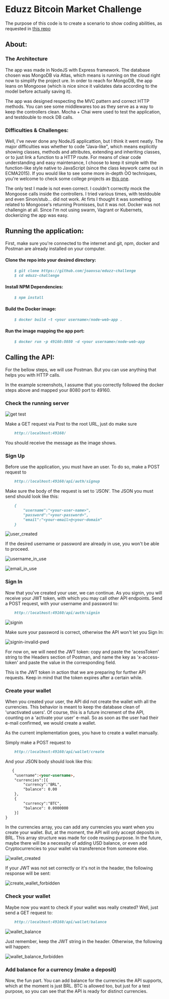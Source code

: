 # Eduzz Bitcoin Market Challenge

The purpose of this code is to create a scenario to show coding abilities, as requested in
[this repo]

## About:
### The Architecture
The app was made in NodeJS with Express framework. The database chosen was MongoDB via Atlas, which means is running on the cloud right now to simplify the project 
ure. In order to reach for MongoDB, the app leans on Mongoose (which is nice since it validates data according to the model before actually saving it). 

The app was designed respecting the MVC pattern and correct HTTP methods. You can see some middlewares too as they serve as a way to keep the controllers clean.
Mocha + Chai were used to test the application, and testdouble to mock DB calls.

### Difficulties & Challenges:
Well, I've never done any NodeJS applicattion, but I think it went neatly. The major difficulties was whether to code "Java-like", which means explicitly showing classes, methods and attributes, extending and inheriting classes, or to just link a function to a HTTP route. For means of clear code understanding and easy maintenance, I choose to keep it simple with the function-like style native to JavaScript (since the class keywork came out in ECMA2015). If you would like to see some more in-depth OO techniques, you're welcome to check some college projects as [this one].

The only test I made is not even correct. I couldn't correctly mock the Mongoose calls inside the controllers. I tried various times, with testdouble and even Sinon/stub... did not work. At firts I thought it was something related to Mongoose's returning Promisses, but it was not.
Docker was not challengin at all. Since I'm not using swarm, Vagrant or Kubernets, dockerizing the app was easy.


## Running the application:

First, make sure you're connected to the internet and git, npm, docker and Postman are already installed on your computer.

#### Clone the repo into your desired directory:
```markdown
    $ git clone https://github.com/joaovsa/eduzz-challenge
    $ cd eduzz-challenge
``` 

#### Install NPM Dependencies:
```markdown
    $ npm install
``` 

#### Build the Docker image:
```markdown
    $ docker build -t <your username>/node-web-app .
``` 

#### Run the image mapping the app port:
```markdown
    $ docker run -p 49160:8080 -d <your username>/node-web-app
``` 
## Calling the API:

For the bellow steps, we will use Postman. But you can use anything that helps you with HTTP calls.

In the example screenshots, I assume that you correctly followed the docker steps above and mapped your 8080 port to 49160.

### Check the running server

![get test](./readme_imgs/test_call.png?raw=true "get test")

Make a GET request via Post to the root URL, just do make sure

```markdown
    http://localhost:49160/
```
You should receive the message as the image shows.

### Sign Up

Before use the application, you must have an user. To do so, make a POST request to 

```markdown
    http://localhost:49160/api/auth/signup
``` 

Make sure the body of the request is set to 'JSON'. The JSON you must send should look like this:
```markdown
    {
        "username":"<your-user-name>",
        "password":"<your-password>",
        "email":"<your-email>@<your-domain"
    }
``` 
![user_created](./readme_imgs/user_created.png?raw=true "user created")


If the desired username or password are already in use, you won't be able to proceed.


![username_in_use](./readme_imgs/username_in_use.png?raw=true "username_in_use")

![email_in_use](./readme_imgs/user_created.png?raw=true "email_in_use")

### Sign In

Now that you've created your user, we can continue. As you signin, you will receive your JWT token, with which you may call other API endpoints.
Send a POST request, with your username and password to: 

```markdown
    http://localhost:49160/api/auth/signin
``` 

![signin](./readme_imgs/signin.png?raw=true "signin")

Make sure your password is correct, otherwise the API won't let you Sign In:

![signin-invalid-pwd](./readme_imgs/signin-invalid-pwd.png?raw=true "signin-invalid-pwd")


For now on, we will need the JWT token: copy and paste the 'acessToken' string to the Headers section of Postman, and name the key as 'x-access-token' and paste the value in the corresponding field.

This is the JWT token in action that we are preparing for further API requests. Keep in mind that the token expires after a certain while.

### Create your wallet

When you created your user, the API did not create the wallet with all the currencies. This behavior is meant to keep the database clean of 'unactivated users'. Of course, this is a future increment of the API, counting on a 'activate your user' e-mail. So as soon as the user had their e-mail confirmed, we would create a wallet. 

As the current implementation goes, you have to create a wallet manually.

Simply make a POST request to

```markdown
    http://localhost:49160/api/wallet/create
``` 

And your JSON body should look like this:

```markdown
   {
    "username":<your-username>,
    "currencies":[{
        "currency":"BRL",
        "balance": 0.00
    },
    {
        "currency":"BTC",
        "balance": 0.0000000
    }]
}
``` 

In the currencies array, you can add any currencies you want when you create your wallet. But, at the moment, the API will only accept deposits in BRL. This array structure was made for code reusing purpose. In the future, maybe there will be a necessity of adding USD balance, or even add Cryptocurrencies to your wallet via transference from someone else.


![wallet_created](./readme_imgs/wallet_created.png?raw=true "wallet_created")



If your JWT was not set correctly or it's not in the header, the following response will be sent:

![create_wallet_forbidden](./readme_imgs/create_wallet_forbidden.png?raw=true "create_wallet_forbidden")


### Check your wallet

Maybe now you want to check if your wallet was really created? Well, just send a GET request to:

```markdown
    http://localhost:49160/api/wallet/balance
``` 

![wallet_balance](./readme_imgs/wallet_balance.png?raw=true "wallet_balance")


Just remember, keep the JWT string in the header. Otherwise, the following will happen:

![wallet_balance_forbidden](./readme_imgs/wallet_balance_forbidden.png?raw=true "wallet_balance_forbidden")


### Add balance for a currency (make a deposit)

Now, the fun part. You can add balance for the currencies the API supports, which at the moment is just BRL. BTC is allowed too, but just for a test purpose, so you can see that the API is ready for distinct currencies. 

[this repo]: https://gist.github.com/caferrari/a25734c6e941f6386e7156aa723f28a8
[this one]: https://github.com/joaovsa/labcompila_cianeto
